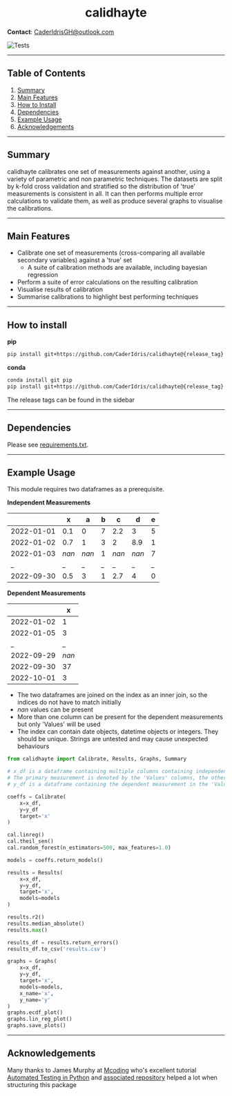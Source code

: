 <h1 align="center">
	calidhayte
</h1>

**Contact**: [CaderIdrisGH@outlook.com](mailto:CaderIdrisGH@outlook.com)

![Tests](https://github.com/CaderIdris/calidhayte/actions/workflows/tests.yml/badge.svg)
 
---

## Table of Contents

1. [Summary](##summary)
1. [Main Features](##main-features)
1. [How to Install](##how-to-install)
1. [Dependencies](##dependencies)
1. [Example Usage](##example-usage)
1. [Acknowledgements](##acknowledgements)

---

## Summary

calidhayte calibrates one set of measurements against another, using a variety of parametric and non parametric techniques.
The datasets are split by k-fold cross validation and stratified so the distribution of 'true' measurements is consistent in all.
It can then performs multiple error calculations to validate them, as well as produce several graphs to visualise the calibrations. 

---

## Main Features

- Calibrate one set of measurements (cross-comparing all available secondary variables) against a 'true' set
	- A suite of calibration methods are available, including bayesian regression
- Perform a suite of error calculations on the resulting calibration
- Visualise results of calibration
- Summarise calibrations to highlight best performing techniques

---

## How to install

**pip**

```bash
pip install git+https://github.com/CaderIdris/calidhayte@{release_tag}
```

**conda**
```bash
conda install git pip
pip install git+https://github.com/CaderIdris/calidhayte@{release_tag} 
```

The release tags can be found in the sidebar

---

## Dependencies

Please see [requirements.txt](./requirements.txt).

---

## Example Usage

This module requires two dataframes as a prerequisite. 

**Independent Measurements**

||x|a|b|c|d|e|
|---|---|---|---|---|---|---|
|2022-01-01|0.1|0|7|2.2|3|5|
|2022-01-02|0.7|1|3|2|8.9|1|
|2022-01-03|*nan*|*nan*|1|*nan*|*nan*|7|
|_|_|_|_|_|_|_|
|2022-09-30|0.5|3|1|2.7|4|0|

**Dependent Measurements**

||x|
|---|---|
|2022-01-02|1|
|2022-01-05|3|
|_|_|
|2022-09-29|*nan*|
|2022-09-30|37|
|2022-10-01|3|

- The two dataframes are joined on the index as an inner join, so the indices do not have to match initially
- *nan* values can be present
- More than one column can be present for the dependent measurements but only 'Values' will be used
- The index can contain date objects, datetime objects or integers. They should be unique. Strings are untested and may cause unexpected behaviours


```python
from calidhayte import Calibrate, Results, Graphs, Summary

# x_df is a dataframe containing multiple columns containing independent measurements.
# The primary measurement is denoted by the 'Values' columns, the other measurement columns can have any name.
# y_df is a dataframe containing the dependent measurement in the 'Values' column.

coeffs = Calibrate(
	x=x_df,
	y=y_df
	target='x'
)

cal.linreg()
cal.theil_sen()
cal.random_forest(n_estimators=500, max_features=1.0)

models = coeffs.return_models()

results = Results(
	x=x_df,
	y=y_df,
	target='x',
	models=models
)

results.r2()
results.median_absolute()
results.max()

results_df = results.return_errors()
results_df.to_csv('results.csv')

graphs = Graphs(
	x=x_df,
	y=y_df,
	target='x',
	models=models,
	x_name='x',
	y_name='y'
)
graphs.ecdf_plot()
graphs.lin_reg_plot()
graphs.save_plots()

```

---

## Acknowledgements

Many thanks to James Murphy at [Mcoding](https://mcoding.io) who's excellent tutorial [Automated Testing in Python](https://www.youtube.com/watch?v=DhUpxWjOhME) and [associated repository](https://github.com/mCodingLLC/SlapThatLikeButton-TestingStarterProject) helped a lot when structuring this package
